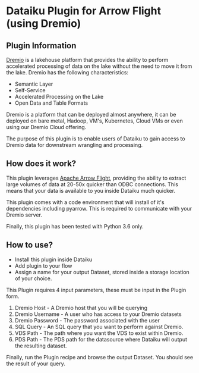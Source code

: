 # Dataiku Plugin for Arrow Flight (using Dremio)

## Plugin Information

[Dremio](https://www.dremio.com/) is a lakehouse platform that provides the ability to perform accelerated processing of data on the lake without the need to move it from the lake. Dremio has the following characteristics:

* Semantic Layer
* Self-Service
* Accelerated Processing on the Lake
* Open Data and Table Formats

Dremio is a platform that can be deployed almost anywhere, it can be deployed on bare metal, Hadoop, VM's, Kubernetes, Cloud VMs or even using our Dremio Cloud offering.

The purpose of this plugin is to enable users of Dataiku to gain access to Dremio data for downstream wrangling and processing.


## How does it work?


This plugin leverages [Apache Arrow Flight](https://arrow.apache.org/blog/2019/10/13/introducing-arrow-flight/), providing the ability to extract large volumes of data at 20-50x quicker than ODBC connections. This means that your data is available to you inside Dataiku much quicker.


This plugin comes with a code environment that will install of it's dependencies including pyarrow. This is required to communicate with your Dremio server.


Finally, this plugin has been tested with Python 3.6 only.


## How to use?

* Install this plugin inside Dataiku
* Add plugin to your flow
* Assign a name for your output Dataset, stored inside a storage location of your choice.

This Plugin requires 4 input parameters, these must be input in the Plugin form.

1. Dremio Host - A Dremio host that you will be querying 
2. Dremio Username - A user who has access to your Dremio datasets
3. Dremio Password - The password associated with the user
4. SQL Query - An SQL query that you want to perform against Dremio.
5. VDS Path - The path where you want the VDS to exist within Dremio.
6. PDS Path - The PDS path for the datasource where Dataiku will output the resulting dataset.


Finally, run the Plugin recipe and browse the output Dataset. You should see the result of your query.